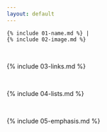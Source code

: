 ```yaml
---
layout: default
---
```

```
{% include 01-name.md %} | 
{% include 02-image.md %}
```
<br>

{% include 03-links.md %}

<br>

{% include 04-lists.md %}

<br>

{% include 05-emphasis.md %}
